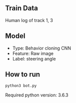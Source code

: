 ## Train Data
Human log of track 1, 3


## Model
* Type: Behavior cloning CNN
* Feature: Raw image
* Label: steering angle


## How to run

```commandline
python3 bot.py
```

Required python version: 3.6.3